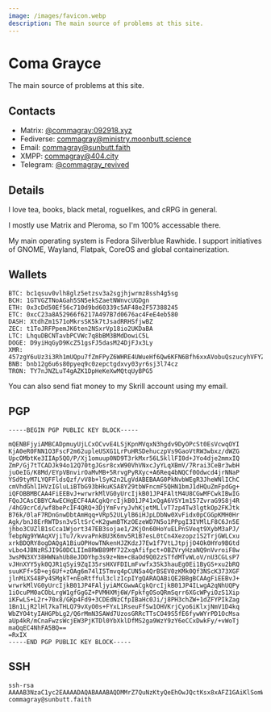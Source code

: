 ```yaml
---
image: /images/favicon.webp
description: The main source of problems at this site.
---
```


# Coma Grayce

The main source of problems at this site.

## Contacts

- Matrix: [@commagray:092918.xyz](https://matrix.to/#/@commagray:092918.xyz)
- Fediverse: [commagray@ministry.moonbutt.science](https://ministry.moonbutt.science)
- Email: <commagray@sunbutt.faith>
- XMPP: [commagray@404.city](xmpp:commagray@404.city)
- Telegram: [@commagray_revived](https://t.me/commagray_revived)

## Details

I love tea, books, black metal, roguelikes, and cRPG in general.

I mostly use Matrix and Pleroma, so I'm 100% accessable there.

My main operating system is Fedora Silverblue Rawhide. I support initiatives of GNOME, Wayland, Flatpak, CoreOS and global containerization.

## Wallets

```
BTC: bc1qsuv0vlh8glz5etzsv3a2sgjhjwrmz8ssh4g5sg
BCH: 1GTVGZTNoAGah5SN5ekSZaetNWnvcUGDgn
ETH: 0x3cDd50Ef56c710d9bd60339c5AF48e2F57388245
ETC: 0xcC23a8A52966f6217A497B7d0676ac4FeE4eb580
DASH: XtdhZm1S71oMkrsSK5k7tJsadRRHSfjwBZ
ZEC: t1ToJRFPpemJK6ten2NSxrVp18io2UKDaBA
LTC: LhquDBCNTavbPCVWc7q8bBM3BMdDowiC5L
DOGE: D9yiHqGyD9KcZ51gsFJ5dasM24DjFJx3Ly
XMR: 457zgY6uUz3i3Rh1mUQpu7fZmFPyZ6WHRE4UWueHf6Qw6KFN6Bfh6xxAVobuQszucyhVFYZ8uYLnY2YXUS7NpJ8GQ3Rm9wz
BNB: bnb12g6u6s80pyeq9c0zepctgdxvy03yr6sj3l74cz
TRON: TY7nJNZLuT4gAZK1DpHeKeXwMQtqUyBPG5
```

You can also send fiat money to my Skrill account using my email.

## PGP

```
-----BEGIN PGP PUBLIC KEY BLOCK-----

mQENBFjyiAMBCADpmuyUjLCxOCvvE4LSjKpnMVqxN3hgdv9DyOPcSt0EsVcwqOYI
KjA0eR0FNN1O3FscF2m62upleUSXG1LrPuHRSDehuczpVs9GaoVtRW3wbxz/dWZG
UpcOMbtKe3IIAp5QO/P/Xj1omuup0ND9T3rkMxr56L5kllFI0d+JYo4dje2mmxIQ
ZmP/Gj7tTCADJk94o12Q70tgJGsr8cxW90VhVNxcJyYLqXBmV/7Rrai3CeBr3wbH
juOeIG/K8Md/EYpVBnvirOaMvMB+5RrvgPyRXyc+A6Req4bNQCf0Odwcd4jrNNaP
YSd9tyM7LYQFFldsQzf/vV8b+lSyK2n2LgVdABEBAAG0PkNvbWEgR3JheWNlIChC
cmVhdGhlIHVzIGluLiBTbG93bHkuKSA8Y29tbWFncmF5QHN1bmJ1dHQuZmFpdGg+
iQFOBBMBCAA4FiEEBvJ+wrwrkMlVG0yUrcIjkB01JP4FAltM4U8CGwMFCwkIBwIG
FQoJCAsCBBYCAwECHgECF4AACgkQrcIjkB01JP41xQgA6VSY1m157ZvraG9S8j4R
/4hG9crCd/wf8bePcIF4QRQ+3DjYmFvryJvhKjetMLlvT7zp4Tw3lgtkOp2FKJtk
B76k/0laF7RDnGnwDbtAmHqq+VRp52ULylB6iHJpLDbNw0XvFidx0pCGGpKMH0Hr
Agk/bnJ8ErRWTDsn3vSltSrC+K2gwmBTKzOEzeWD7N5o1PPpgI3IVMlLF8C6Jn5E
jhbo3CUZlB1sCca1Wjort347EB3sojae1/2KjOn60HoYuELPnSVeqt9XybM3aPJ/
TebpNg9YWAqXVjiTu7/kvvaPnkBU3K6mv5R1B7esL0tCn4Xezopz1S2TrjGWLCxu
xrkBDQRY8ogDAQgA1BiuOPHowTNkenHJZKdzJ7Ew1f7VtLJtpjjO4Ok0HYo9BGtd
vLbo4JBNzRSJI9G0DCLIIm8RWB89MY72ZxqAfifpct+OBZVryHzaNQ9nVvroiF8w
3wsMN3XY38HWNahUb8eJDDYhp3s9z+Nm+cBaOd9Q02zSTfdMTvWLoV/nU3CGLsP7
vJHnXYY5yk0QJR1qSyi9ZqI35rsHXVFDILmFvwfx3Sk3hauEg0Ei1ByGS+xu2bRQ
suuKFf+SD+ej6Uf+zOAg6m74lI5Tmvq4pCUN5a4QrBSEV0zKMk0Qf3NScK373XGF
jlnMiXS48Py4SMgkT+nEoRtfful3clzIcpIYgQARAQABiQE2BBgBCAAgFiEEBvJ+
wrwrkMlVG0yUrcIjkB01JP4FAljyiAMCGwwACgkQrcIjkB01JP4ILwgA2qNhUQPy
1iOcuPM0aCObLrgW1gfGgGZ+PVMHXMj6W/FpkfgOSoQRmSqrr6XGcWPyiOzS1Xip
iKFwLS+L2r+70x8/GKp4Fd9+3CDEdNzCfpIBaHc0Ji/j8PH3chZW+1dZFYPIkZag
1Bn1LjR2lHl7kaTHLQ79vXyO0s+FYxL1RseuFfSw1OHVKrjCyo6iKlxjNmV1D4kq
WbZYO4tyIAHGPbLg2/Q6rMmN3SAWd7UzosGRRcTTsCO49S5fE6fywWYrPD1OcMsa
aUp4kR/mCnaFwzsWcjEW3PjKTDl0YbXklDfMS2ga9WzY9zY6eCCxDwkFy/+vWoTj
maQqEC4NhFA5BQ==
=RxIX
-----END PGP PUBLIC KEY BLOCK-----
```

## SSH

```
ssh-rsa AAAAB3NzaC1yc2EAAAADAQABAAABAQDMMrZ7QuNzKtyQeEhOwJQctKsx8xAFZ1GAiKlSomWkUyrqriF6mnoNdaKGPQMwO/kZ7Qrx/4X1i49m1uXHLO5FW/INklT2TI/PJ1TQyPmOxIyz3O8Di9LNJcFcmnS/byv37a7Fjy080sEuB8Vw4eE25dkYYi+7aPJOxBBcf6NYZt9YHqV4zR7WXP4PzB9ODDzKZPJ4fxP1ldtO0q5uLOqoIq3qXESAmKLylEuxYEiJCFqTRKnYPzndl8RwtrYyiYS30oKlTt9eauXxwXS1CfhikJLlMY+lKccDzeJSDNk7SmiFMYaBc3tShbKD8DuZ1EHpMXaYnJ4r48YaUCF6X02B commagray@sunbutt.faith
```
